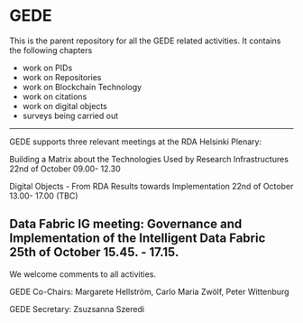 # GEDE
This is the parent repository for all the GEDE related activities. It contains the following chapters
- work on PIDs
- work on Repositories
- work on Blockchain Technology
- work on citations
- work on digital objects
- surveys being carried out
--------------------------------------------------------------------------------------------------
GEDE supports three relevant meetings at the RDA Helsinki Plenary:

Building a Matrix about the Technologies Used by Research Infrastructures
22nd of October 09.00- 12.30

Digital Objects - From RDA Results towards Implementation
22nd of October 13.00- 17.00 (TBC)

Data Fabric IG meeting: Governance and Implementation of the Intelligent Data Fabric
25th of October 15.45. - 17.15.
--------------------------------------------------------------------------------------------------

We welcome comments to all activities. 

GEDE Co-Chairs: Margarete Hellström, Carlo Maria Zwölf, Peter Wittenburg

GEDE Secretary: Zsuzsanna Szeredi
